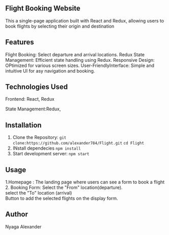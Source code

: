 ## Flight Booking Website
<p>This a single-page application built with React and Redux, allowing users to book flights by selecting their origin and destination</p>


## Features
Flight Booking: Select departure and arrival locations.
Redux State Management: Efficient state handling using Redux.
Responsive Design: OPtimized for various screen sizes.
User-FriendlyInterface: Simple and intuitive UI for asy navigation and booking.


## Technologies Used

Frontend: React, Redux

State Management:Redux,

## Installation

1. Clone the Repository:
`git clone:https://github.com/alexander784/Flight.git`
 `cd Flight`
 2. INstall dependecies
  `npm install`
3. Start development server:
 `npm start`


 ## Usage
 1.Homepage : The landing page where users can see a form to book a flight
 2. Booking Form:
        Select the "From" location(departure).<br>
        select the "To" location (arrival)<br>
         Button to add the selected flights on the display form.<br>

## Author
Nyaga Alexander

    



